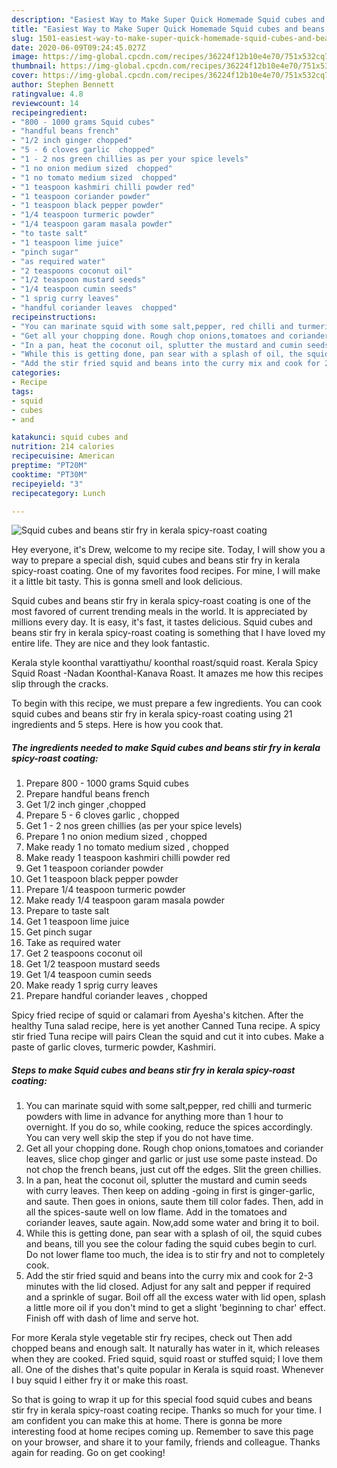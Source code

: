 ```yaml
---
description: "Easiest Way to Make Super Quick Homemade Squid cubes and beans stir fry in kerala spicy-roast coating"
title: "Easiest Way to Make Super Quick Homemade Squid cubes and beans stir fry in kerala spicy-roast coating"
slug: 1501-easiest-way-to-make-super-quick-homemade-squid-cubes-and-beans-stir-fry-in-kerala-spicy-roast-coating
date: 2020-06-09T09:24:45.027Z
image: https://img-global.cpcdn.com/recipes/36224f12b10e4e70/751x532cq70/squid-cubes-and-beans-stir-fry-in-kerala-spicy-roast-coating-recipe-main-photo.jpg
thumbnail: https://img-global.cpcdn.com/recipes/36224f12b10e4e70/751x532cq70/squid-cubes-and-beans-stir-fry-in-kerala-spicy-roast-coating-recipe-main-photo.jpg
cover: https://img-global.cpcdn.com/recipes/36224f12b10e4e70/751x532cq70/squid-cubes-and-beans-stir-fry-in-kerala-spicy-roast-coating-recipe-main-photo.jpg
author: Stephen Bennett
ratingvalue: 4.8
reviewcount: 14
recipeingredient:
- "800 - 1000 grams Squid cubes"
- "handful beans french"
- "1/2 inch ginger chopped"
- "5 - 6 cloves garlic  chopped"
- "1 - 2 nos green chillies as per your spice levels"
- "1 no onion medium sized  chopped"
- "1 no tomato medium sized  chopped"
- "1 teaspoon kashmiri chilli powder red"
- "1 teaspoon coriander powder"
- "1 teaspoon black pepper powder"
- "1/4 teaspoon turmeric powder"
- "1/4 teaspoon garam masala powder"
- "to taste salt"
- "1 teaspoon lime juice"
- "pinch sugar"
- "as required water"
- "2 teaspoons coconut oil"
- "1/2 teaspoon mustard seeds"
- "1/4 teaspoon cumin seeds"
- "1 sprig curry leaves"
- "handful coriander leaves  chopped"
recipeinstructions:
- "You can marinate squid with some salt,pepper, red chilli and turmeric powders with lime in advance for anything more than 1 hour to overnight. If you do so, while cooking, reduce the spices accordingly. You can very well skip the step if you do not have time."
- "Get all your chopping done. Rough chop onions,tomatoes and coriander leaves, slice chop ginger and garlic or just use some paste instead. Do not chop the french beans, just cut off the edges. Slit the green chillies."
- "In a pan, heat the coconut oil, splutter the mustard and cumin seeds with curry leaves. Then keep on adding -going in first is ginger-garlic, and saute. Then goes in onions, saute them till color fades. Then, add in all the spices-saute well on low flame. Add in the tomatoes and coriander leaves, saute again. Now,add some water and bring it to boil."
- "While this is getting done, pan sear with a splash of oil, the squid cubes and beans, till you see the colour fading the squid cubes begin to curl. Do not lower flame too much, the idea is to stir fry and not to completely cook."
- "Add the stir fried squid and beans into the curry mix and cook for 2-3 minutes with the lid closed. Adjust for any salt and pepper if required and a sprinkle of sugar. Boil off all the excess water with lid open, splash a little more oil if you don&#39;t mind to get a slight &#39;beginning to char&#39; effect. Finish off with dash of lime and serve hot."
categories:
- Recipe
tags:
- squid
- cubes
- and

katakunci: squid cubes and 
nutrition: 214 calories
recipecuisine: American
preptime: "PT20M"
cooktime: "PT30M"
recipeyield: "3"
recipecategory: Lunch

---
```



![Squid cubes and beans stir fry in kerala spicy-roast coating](https://img-global.cpcdn.com/recipes/36224f12b10e4e70/751x532cq70/squid-cubes-and-beans-stir-fry-in-kerala-spicy-roast-coating-recipe-main-photo.jpg)

Hey everyone, it's Drew, welcome to my recipe site. Today, I will show you a way to prepare a special dish, squid cubes and beans stir fry in kerala spicy-roast coating. One of my favorites food recipes. For mine, I will make it a little bit tasty. This is gonna smell and look delicious.

Squid cubes and beans stir fry in kerala spicy-roast coating is one of the most favored of current trending meals in the world. It is appreciated by millions every day. It is easy, it's fast, it tastes delicious. Squid cubes and beans stir fry in kerala spicy-roast coating is something that I have loved my entire life. They are nice and they look fantastic.

Kerala style koonthal varattiyathu/ koonthal roast/squid roast. Kerala Spicy Squid Roast -Nadan Koonthal-Kanava Roast. It amazes me how this recipes slip through the cracks.


To begin with this recipe, we must prepare a few ingredients. You can cook squid cubes and beans stir fry in kerala spicy-roast coating using 21 ingredients and 5 steps. Here is how you cook that.

<!--inarticleads1-->

##### The ingredients needed to make Squid cubes and beans stir fry in kerala spicy-roast coating:

1. Prepare 800 - 1000 grams Squid cubes
1. Prepare handful beans french
1. Get 1/2 inch ginger ,chopped
1. Prepare 5 - 6 cloves garlic , chopped
1. Get 1 - 2 nos green chillies (as per your spice levels)
1. Prepare 1 no onion medium sized , chopped
1. Make ready 1 no tomato medium sized , chopped
1. Make ready 1 teaspoon kashmiri chilli powder red
1. Get 1 teaspoon coriander powder
1. Get 1 teaspoon black pepper powder
1. Prepare 1/4 teaspoon turmeric powder
1. Make ready 1/4 teaspoon garam masala powder
1. Prepare to taste salt
1. Get 1 teaspoon lime juice
1. Get pinch sugar
1. Take as required water
1. Get 2 teaspoons coconut oil
1. Get 1/2 teaspoon mustard seeds
1. Get 1/4 teaspoon cumin seeds
1. Make ready 1 sprig curry leaves
1. Prepare handful coriander leaves , chopped


Spicy fried recipe of squid or calamari from Ayesha&#39;s kitchen. After the healthy Tuna salad recipe, here is yet another Canned Tuna recipe. A spicy stir fried Tuna recipe will pairs Clean the squid and cut it into cubes. Make a paste of garlic cloves, turmeric powder, Kashmiri. 

<!--inarticleads2-->

##### Steps to make Squid cubes and beans stir fry in kerala spicy-roast coating:

1. You can marinate squid with some salt,pepper, red chilli and turmeric powders with lime in advance for anything more than 1 hour to overnight. If you do so, while cooking, reduce the spices accordingly. You can very well skip the step if you do not have time.
1. Get all your chopping done. Rough chop onions,tomatoes and coriander leaves, slice chop ginger and garlic or just use some paste instead. Do not chop the french beans, just cut off the edges. Slit the green chillies.
1. In a pan, heat the coconut oil, splutter the mustard and cumin seeds with curry leaves. Then keep on adding -going in first is ginger-garlic, and saute. Then goes in onions, saute them till color fades. Then, add in all the spices-saute well on low flame. Add in the tomatoes and coriander leaves, saute again. Now,add some water and bring it to boil.
1. While this is getting done, pan sear with a splash of oil, the squid cubes and beans, till you see the colour fading the squid cubes begin to curl. Do not lower flame too much, the idea is to stir fry and not to completely cook.
1. Add the stir fried squid and beans into the curry mix and cook for 2-3 minutes with the lid closed. Adjust for any salt and pepper if required and a sprinkle of sugar. Boil off all the excess water with lid open, splash a little more oil if you don&#39;t mind to get a slight &#39;beginning to char&#39; effect. Finish off with dash of lime and serve hot.


For more Kerala style vegetable stir fry recipes, check out Then add chopped beans and enough salt. It naturally has water in it, which releases when they are cooked. Fried squid, squid roast or stuffed squid; I love them all. One of the dishes that&#39;s quite popular in Kerala is squid roast. Whenever I buy squid I either fry it or make this roast. 

So that is going to wrap it up for this special food squid cubes and beans stir fry in kerala spicy-roast coating recipe. Thanks so much for your time. I am confident you can make this at home. There is gonna be more interesting food at home recipes coming up. Remember to save this page on your browser, and share it to your family, friends and colleague. Thanks again for reading. Go on get cooking!
